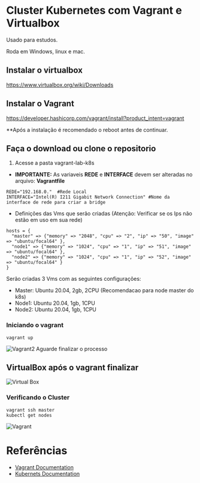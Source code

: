 # Cluster Kubernetes com Vagrant e Virtualbox

Usado para estudos.

Roda em Windows, linux e mac.

## Instalar o virtualbox
https://www.virtualbox.org/wiki/Downloads

## Instalar o Vagrant
https://developer.hashicorp.com/vagrant/install?product_intent=vagrant

**Após a instalação é recomendado o reboot antes de continuar.

## Faça o download ou clone o repositorio
1. Acesse a pasta vagrant-lab-k8s   
- **IMPORTANTE:** As variaveis **REDE** e **INTERFACE** devem ser alteradas no arquivo: **Vagrantfile**
```
REDE="192.168.0."  #Rede Local
INTERFACE="Intel(R) I211 Gigabit Network Connection" #Nome da interface de rede para criar a bridge
```
- Definições das Vms que serão criadas (Atenção: Verificar se os Ips não estão em uso em sua rede)
```
hosts = {
  "master" => {"memory" => "2048", "cpu" => "2", "ip" => "50", "image" => "ubuntu/focal64" },
  "node1" => {"memory" => "1024", "cpu" => "1", "ip" => "51", "image" => "ubuntu/focal64" },
  "node2" => {"memory" => "1024", "cpu" => "1", "ip" => "52", "image" => "ubuntu/focal64" }
}
```
Serão criadas 3 Vms com as seguintes configurações:

- Master: Ubuntu 20.04, 2gb, 2CPU (Recomendacao para node master do k8s)
- Node1: Ubuntu 20.04, 1gb, 1CPU
- Node2: Ubuntu 20.04, 1gb, 1CPU

### Iniciando o vagrant
```
vagrant up
```
![Vagrant2](https://github.com/cpginfo/vagrant-lab-k8s/assets/39770143/bfdd4874-fed3-41b4-bfcd-b2a90be4c3d5)
Aguarde finalizar o processo

## VirtualBox após o vagrant finalizar
![Virtual Box](https://github.com/cpginfo/vagrant-lab-k8s/assets/39770143/c9b21e42-0d14-48cb-8bbd-05b725aa9c44)

### Verificando o Cluster
```
vagrant ssh master
kubectl get nodes
```
![Vagrant](https://github.com/cpginfo/vagrant-lab-k8s/assets/39770143/af8a01d4-a69f-4236-8423-26eef3eae534)

# Referências

- [Vagrant Documentation](https://developer.hashicorp.com/vagrant/docs)
- [Kubernets Documentation](https://kubernetes.io/pt-br/docs/home/)

